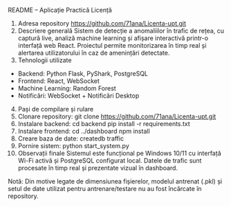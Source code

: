 README – Aplicație Practică Licență
1. Adresa repository
https://github.com/71ana/Licenta-upt.git
2. Descriere generală
Sistem de detecție a anomaliilor în trafic de rețea, cu captură live, analiză machine learning și afișare interactivă printr-o interfață web React. Proiectul permite monitorizarea în timp real și alertarea utilizatorului în caz de amenințări detectate.
3. Tehnologii utilizate
- Backend: Python Flask, PyShark, PostgreSQL
- Frontend: React, WebSocket
- Machine Learning: Random Forest
- Notificări: WebSocket + Notificări Desktop
4. Pași de compilare și rulare
1. Clonare repository:
git clone https://github.com/71ana/Licenta-upt.git
2. Instalare backend:
cd backend
pip install -r requirements.txt
3. Instalare frontend:
cd ../dashboard
npm install
4. Creare baza de date:
createdb traffic
5. Pornire sistem:
python start_system.py
5. Observații finale
Sistemul este funcțional pe Windows 10/11 cu interfață Wi-Fi activă și PostgreSQL configurat local. Datele de trafic sunt procesate în timp real și prezentate vizual în dashboard.

Notă: Din motive legate de dimensiunea fișierelor, modelul antrenat (.pkl) și setul de date utilizat pentru antrenare/testare nu au fost încărcate în repository.
